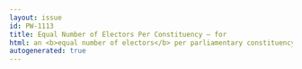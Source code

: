 ```yaml
---
layout: issue
id: PW-1113
title: Equal Number of Electors Per Constituency — for
html: an <b>equal number of electors</b> per parliamentary constituency
autogenerated: true
---
```

